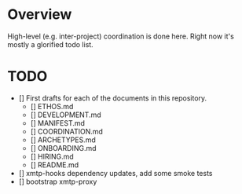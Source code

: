 # Overview

High-level (e.g. inter-project) coordination is done here. Right now it's mostly
a glorified todo list.

# TODO

- [] First drafts for each of the documents in this repository.
  - [] ETHOS.md
  - [] DEVELOPMENT.md
  - [] MANIFEST.md
  - [] COORDINATION.md
  - [] ARCHETYPES.md
  - [] ONBOARDING.md
  - [] HIRING.md
  - [] README.md
- [] xmtp-hooks dependency updates, add some smoke tests
- [] bootstrap xmtp-proxy